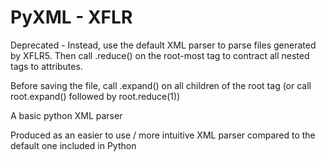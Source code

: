 # PyXML - XFLR
Deprecated - Instead, use the default XML parser to parse files generated by XFLR5. Then call .reduce() on the root-most tag to contract all nested tags to attributes.

Before saving the file, call .expand() on all children of the root tag (or call root.expand() followed by root.reduce(1))

A basic python XML parser

Produced as an easier to use / more intuitive XML parser compared to the default one included in Python
